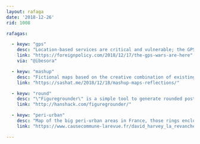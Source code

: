 ```yaml
---
layout: rafaga
date: '2018-12-26'
rid: 1008

rafagas:

  - keyw: "gps"
    desc: "Location-based services are critical and vulnerable; the GPS wars are already here"
    link: "https://foreignpolicy.com/2018/12/17/the-gps-wars-are-here"
    via: "@ibesora"

  - keyw: "mashup"
    desc: "Fictional maps based on the creative combination of existing geometries and features of similar countries"
    link: "https://sashat.me/2018/12/18/mashup-maps-reflections/"

  - keyw: "round"
    desc: "\"Figuregrounder\" is a simple tool to generate rounded posters of anywhere in the World using OSM data"
    link: "http://hanshack.com/figuregrounder/"

  - keyw: "peri-urban"
    desc: "Map of the big peri-urban areas in France, those rings enclosing big urban poles, or the revenge of the space by the Marxist geographer David Harvey"
    link: "https://www.causecommune-larevue.fr/david_harvey_la_revanche_de_l_espace"

---
```

